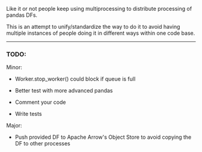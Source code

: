 Like it or not people keep using multiprocessing to distribute processing of
pandas DFs.

This is an attempt to unify/standardize the way to do it to avoid having
multiple instances of people doing it in different ways within one code base.

---
### TODO:

Minor:

- Worker.stop_worker() could block if queue is full

- Better test with more advanced pandas

- Comment your code

- Write tests

Major:

- Push provided DF to Apache Arrow's Object Store to avoid copying the DF to other processes